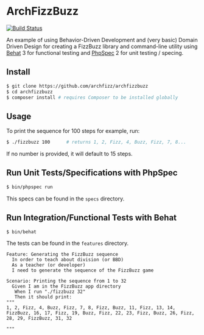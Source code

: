 ArchFizzBuzz
============

[![Build Status](https://travis-ci.org/archfizz/archfizzbuzz.svg?branch=master)](https://travis-ci.org/archfizz/archfizzbuzz)


An example of using Behavior-Driven Development and (very basic) Domain Driven Design
for creating a FizzBuzz library and command-line utility using [Behat][] 3 for functional
testing and [PhpSpec][] 2 for unit testing / specing.


Install
-------

```bash
$ git clone https://github.com/archfizz/archfizzbuzz
$ cd archfizzbuzz
$ composer install # requires Composer to be installed globally
```

Usage
-----

To print the sequence for 100 steps for example, run:

```bash
$ ./fizzbuzz 100      # returns 1, 2, Fizz, 4, Buzz, Fizz, 7, 8...
```

If no number is provided, it will default to 15 steps.


Run Unit Tests/Specifications with PhpSpec
------------------------------------------

```bash
$ bin/phpspec run
```

This specs can be found in the `specs` directory.


Run Integration/Functional Tests with Behat
-------------------------------------------

```bash
$ bin/behat
```

The tests can be found in the `features` directory.

```feature
Feature: Generating the FizzBuzz sequence
  In order to teach about division (or BBD)
  As a teacher (or developer)
  I need to generate the sequence of the FizzBuzz game

Scenario: Printing the sequence from 1 to 32
  Given I am in the FizzBuzz app directory
   When I run "./fizzbuzz 32"
   Then it should print:
"""
1, 2, Fizz, 4, Buzz, Fizz, 7, 8, Fizz, Buzz, 11, Fizz, 13, 14, FizzBuzz, 16, 17, Fizz, 19, Buzz, Fizz, 22, 23, Fizz, Buzz, 26, Fizz, 28, 29, FizzBuzz, 31, 32

"""
```


[Behat]: https://github.com/behat/behat
[PhpSpec]: https://github.com/phpspec/phpspec

